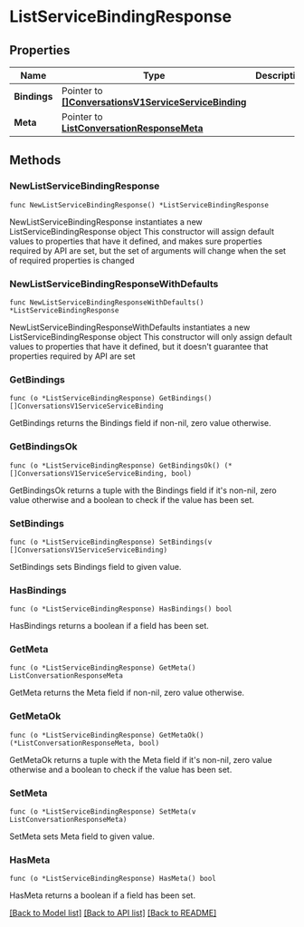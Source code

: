 # ListServiceBindingResponse

## Properties

Name | Type | Description | Notes
------------ | ------------- | ------------- | -------------
**Bindings** | Pointer to [**[]ConversationsV1ServiceServiceBinding**](ConversationsV1ServiceServiceBinding.md) |  | [optional] 
**Meta** | Pointer to [**ListConversationResponseMeta**](ListConversationResponse_meta.md) |  | [optional] 

## Methods

### NewListServiceBindingResponse

`func NewListServiceBindingResponse() *ListServiceBindingResponse`

NewListServiceBindingResponse instantiates a new ListServiceBindingResponse object
This constructor will assign default values to properties that have it defined,
and makes sure properties required by API are set, but the set of arguments
will change when the set of required properties is changed

### NewListServiceBindingResponseWithDefaults

`func NewListServiceBindingResponseWithDefaults() *ListServiceBindingResponse`

NewListServiceBindingResponseWithDefaults instantiates a new ListServiceBindingResponse object
This constructor will only assign default values to properties that have it defined,
but it doesn't guarantee that properties required by API are set

### GetBindings

`func (o *ListServiceBindingResponse) GetBindings() []ConversationsV1ServiceServiceBinding`

GetBindings returns the Bindings field if non-nil, zero value otherwise.

### GetBindingsOk

`func (o *ListServiceBindingResponse) GetBindingsOk() (*[]ConversationsV1ServiceServiceBinding, bool)`

GetBindingsOk returns a tuple with the Bindings field if it's non-nil, zero value otherwise
and a boolean to check if the value has been set.

### SetBindings

`func (o *ListServiceBindingResponse) SetBindings(v []ConversationsV1ServiceServiceBinding)`

SetBindings sets Bindings field to given value.

### HasBindings

`func (o *ListServiceBindingResponse) HasBindings() bool`

HasBindings returns a boolean if a field has been set.

### GetMeta

`func (o *ListServiceBindingResponse) GetMeta() ListConversationResponseMeta`

GetMeta returns the Meta field if non-nil, zero value otherwise.

### GetMetaOk

`func (o *ListServiceBindingResponse) GetMetaOk() (*ListConversationResponseMeta, bool)`

GetMetaOk returns a tuple with the Meta field if it's non-nil, zero value otherwise
and a boolean to check if the value has been set.

### SetMeta

`func (o *ListServiceBindingResponse) SetMeta(v ListConversationResponseMeta)`

SetMeta sets Meta field to given value.

### HasMeta

`func (o *ListServiceBindingResponse) HasMeta() bool`

HasMeta returns a boolean if a field has been set.


[[Back to Model list]](../README.md#documentation-for-models) [[Back to API list]](../README.md#documentation-for-api-endpoints) [[Back to README]](../README.md)


